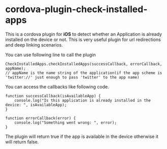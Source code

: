 # cordova-plugin-check-installed-apps
This is a cordova plugin for **iOS** to detect whether an Application is already installed on the device or not. This is very useful plugin for url redirections and deep linking scenarios.

You can use following line to call the plugin
```
CheckInstalledApps.checkInstalledApps(successCallback, errorCallback, appName);
// appName is the name string of the application(if the app scheme is 'twitter://' just enough to pass 'twitter' to the app name)
```

You can access the callbacks like following code.
```
function successCallback(isAvailableApp) {
    console.log("Is this application is already installed in the device: ", isAvailableApp);
}

function errorCallback(error) {
    console.log("Something went wrong: ", error);
}
```
The plugin will return true if the app is available in the device otherwise it will return false.
